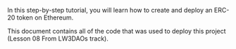 In this step-by-step tutorial, you will learn how to create and deploy an ERC-20 token on Ethereum.

This document contains all of the code that was used to deploy this project (Lesson 08 From LW3DAOs track).
